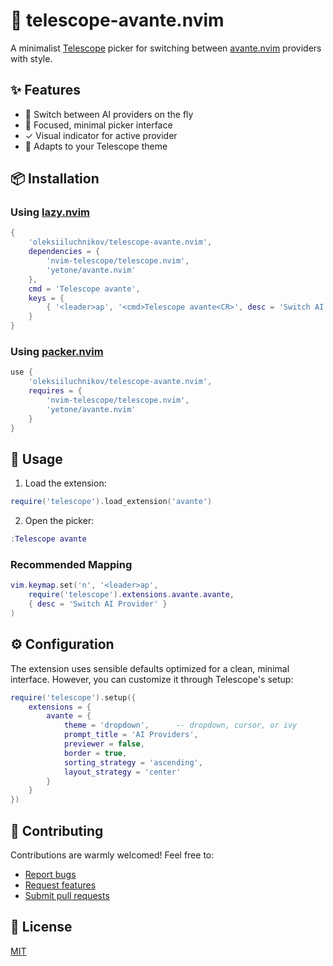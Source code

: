 # 🔭 telescope-avante.nvim

A minimalist [Telescope](https://github.com/nvim-telescope/telescope.nvim) picker for switching between [avante.nvim](https://github.com/yetone/avante.nvim) providers with style.

## ✨ Features

- 🔄 Switch between AI providers on the fly
- 🎯 Focused, minimal picker interface
- ✓ Visual indicator for active provider
- 🎨 Adapts to your Telescope theme

## 📦 Installation

### Using [lazy.nvim](https://github.com/folke/lazy.nvim)

```lua
{
    'oleksiiluchnikov/telescope-avante.nvim',
    dependencies = {
        'nvim-telescope/telescope.nvim',
        'yetone/avante.nvim'
    },
    cmd = 'Telescope avante',
    keys = {
        { '<leader>ap', '<cmd>Telescope avante<CR>', desc = 'Switch AI Provider' }
    }
}
```

### Using [packer.nvim](https://github.com/wbthomason/packer.nvim)

```lua
use {
    'oleksiiluchnikov/telescope-avante.nvim',
    requires = {
        'nvim-telescope/telescope.nvim',
        'yetone/avante.nvim'
    }
}

```

## 🚀 Usage

1. Load the extension:

```lua
require('telescope').load_extension('avante')
```

2. Open the picker:

```lua
:Telescope avante
```

### Recommended Mapping

```lua
vim.keymap.set('n', '<leader>ap',
    require('telescope').extensions.avante.avante,
    { desc = 'Switch AI Provider' }
)
```

## ⚙️ Configuration

The extension uses sensible defaults optimized for a clean, minimal interface. However, you can customize it through Telescope's setup:

```lua
require('telescope').setup({
    extensions = {
        avante = {
            theme = 'dropdown',      -- dropdown, cursor, or ivy
            prompt_title = 'AI Providers',
            previewer = false,
            border = true,
            sorting_strategy = 'ascending',
            layout_strategy = 'center'
        }
    }
})
```

## 🤝 Contributing

Contributions are warmly welcomed! Feel free to:

- [Report bugs](https://github.com/oleksiiluchnikov/telescope-avante.nvim/issues/new?assignees=&labels=bug&template=bug_report.md)
- [Request features](https://github.com/oleksiiluchnikov/telescope-avante.nvim/issues/new?assignees=&labels=enhancement&template=feature_request.md)
- [Submit pull requests](https://github.com/oleksiiluchnikov/telescope-avante.nvim/pulls)

## 📝 License

[MIT](https://choosealicense.com/licenses/mit/)

